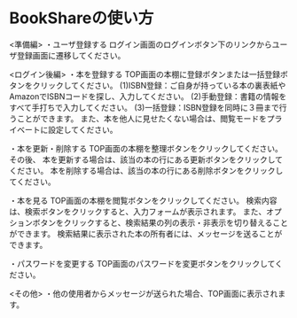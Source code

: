 <h1>BookShareの使い方</h1>

<準備編>
・ユーザ登録する
ログイン画面のログインボタン下のリンクからユーザ登録画面に遷移してください。

<ログイン後編>
・本を登録する
TOP画面の本棚に登録ボタンまたは一括登録ボタンをクリックしてください。
(1)ISBN登録：ご自身が持っている本の裏表紙やAmazonでISBNコードを探し、入力してください。
(2)手動登録：書籍の情報をすべて手打ちで入力してください。
(3)一括登録：ISBN登録を同時に３冊まで行うことができます。
また、本を他人に見せたくない場合は、閲覧モードをプライベートに設定してください。

・本を更新・削除する
TOP画面の本棚を整理ボタンをクリックしてください。その後、
本を更新する場合は、該当の本の行にある更新ボタンをクリックしてください。
本を削除する場合は、該当の本の行にある削除ボタンをクリックしてください。

・本を見る
TOP画面の本棚を閲覧ボタンをクリックしてください。
検索内容は、検索ボタンをクリックすると、入力フォームが表示されます。
また、オプションボタンをクリックすると、検索結果の列の表示・非表示を切り替えることができます。
検索結果に表示された本の所有者には、メッセージを送ることができます。

・パスワードを変更する
TOP画面のパスワードを変更ボタンをクリックしてください。

<その他>
・他の使用者からメッセージが送られた場合、TOP画面に表示されます。
